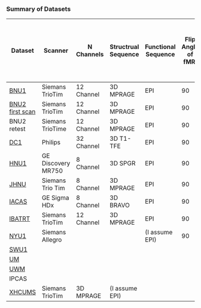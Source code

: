 ### Summary of Datasets

| Dataset | Scanner | N Channels |Structrual Sequence | Functional Sequence | Flip Angle of fMRI | Echo Time (TE in ms) | Repetition Time (TR in ms) | Slice Thickness (mm) or Dimensions where Possible (mm x mm x mm) |
|---------|---------|------------|--------------------|---------------------|---------------------|---------------------|----------------------------|----------------------|
|[BNU1](http://fcon_1000.projects.nitrc.org/indi/CoRR/html/bnu_1.html)| Siemans TrioTim | 12 Channel | 3D MPRAGE | EPI | 90 | 30 | 2000 | 3.1 x 3.1 x 3.5 | 
|[BNU2 first scan](http://fcon_1000.projects.nitrc.org/indi/CoRR/html/bnu_2.html)| Siemans TrioTim | 12 Channel | 3D MPRAGE | EPI | 90 | 30 | 2000| 3.1 x 3.1 x 3.0 |
|BNU2 retest| Siemans TrioTime | 12 Channel | 3D MPRAGE | EPI |  90 | 30 | 1500 | 3.1  x 3.1 x 4 |
|[DC1](http://fcon_1000.projects.nitrc.org/indi/CoRR/html/dc_1.html)| Philips | 32 Channel | 3D T1-TFE | EPI | 90 | 35 | 2500 | 3 x 3 x 3.5 |
|[HNU1](http://fcon_1000.projects.nitrc.org/indi/CoRR/html/hnu_1.html) | GE Discovery MR750 | 8 Channel | 3D SPGR | EPI | 90 | 30 | 2000 | 3.4 x 3.4 x 3.4|
|[JHNU](http://fcon_1000.projects.nitrc.org/indi/CoRR/html/jhnu_1.html)| Siemans Trio Tim | 8 Channel | 3D MPRAGE | EPI | 90 | 30 | 2000 | 3.75 x 3.75 x 4 |
|[IACAS](http://fcon_1000.projects.nitrc.org/indi/CoRR/html/iacas_1.html) | GE Sigma HDx | 8 Channel | 3D BRAVO | EPI | 90 | 30 | 2000 | 3.4 x 3.4 x 4 |
|[IBATRT](http://fcon_1000.projects.nitrc.org/indi/CoRR/html/ibatrt.html) | Siemans TrioTim | 12 Channel | 3D MPRAGE | EPI | 90 | 30 | 1750 | 3.4 x 3.4 x 3.6 |
|[NYU1](http://fcon_1000.projects.nitrc.org/indi/CoRR/html/nyu_1.html) | Siemans Allegro | | | (I assume EPI) | 90 | 15 | 2000 | 3 x 3 x 4|
|[SWU1](http://fcon_1000.projects.nitrc.org/indi/CoRR/html/swu_1.html) | | | | | | | | | |
|[UM](http://fcon_1000.projects.nitrc.org/indi/CoRR/html/um_1.html) | | | | | | | | | | |
|[UWM](http://fcon_1000.projects.nitrc.org/indi/CoRR/html/uwm_1.html) | | | | | | || | | 
|IPCAS |  | | | | | | || | | 
|[XHCUMS](http://fcon_1000.projects.nitrc.org/indi/CoRR/html/xhcums_1.html) | Siemans TrioTim | 3D MPRAGE | (I assume EPI) | | | 30 | 3000 | 3 x 3 x 3 |
